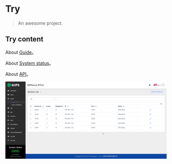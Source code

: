 # Try

> An awesome project.

## Try content

About [Guide](/en/guide)。

About [System status](/en/system/system-status)。

About [API](/en/system/system-status/api/"API")。

![Alt text](../../assets/2025-02-05_10-42-59.png)
